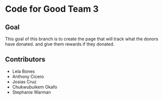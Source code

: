 # Code for Good Team 3

## Goal
This goal of this branch is to create the page that will track what the donors have donated. and give them rewards if they donated.

## Contributors
- Lela Bones
- Anthony Cicero
- Josias Cruz
- Chukwubuikem Okafo
- Stephanie Warman
